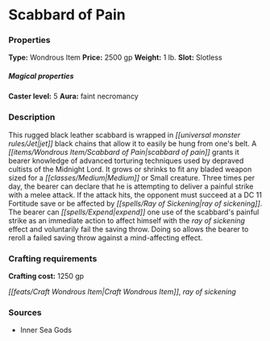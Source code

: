 ﻿---
Title: "Scabbard of Pain"
Type: "Wondrous Item"
Price: "2500 gp"
Weight: "1 lb."
Slot: "Slotless"
Caster level: "5"
Aura: "faint necromancy"
Description: |
  "This rugged black leather scabbard is wrapped in jet black chains that allow it to easily be hung from one's belt. A _scabbard of pain_ grants it bearer knowledge of advanced torturing techniques used by depraved cultists of the Midnight Lord. It grows or shrinks to fit any bladed weapon sized for a Medium or Small creature. Three times per day, the bearer can declare that he is attempting to deliver a painful strike with a melee attack. If the attack hits, the opponent must succeed at a DC 11 Fortitude save or be affected by _ray of sickening_. The bearer can expend one use of the scabbard's painful strike as an immediate action to affect himself with the _ray of sickening_ effect and voluntarily fail the saving throw. Doing so allows the bearer to reroll a failed saving throw against a mind-affecting effect."
Crafting cost: "1250 gp"
Sources: "['Inner Sea Gods']"
---

# Scabbard of Pain

### Properties

**Type:** Wondrous Item **Price:** 2500 gp **Weight:** 1 lb. **Slot:** Slotless

##### Magical properties

**Caster level:** 5 **Aura:** faint necromancy

### Description

This rugged black leather scabbard is wrapped in _[[universal monster rules/Jet|jet]]_ black chains that allow it to easily be hung from one's belt. A _[[items/Wondrous Item/Scabbard of Pain|scabbard of pain]]_ grants it bearer knowledge of advanced torturing techniques used by depraved cultists of the Midnight Lord. It grows or shrinks to fit any bladed weapon sized for a _[[classes/Medium|Medium]]_ or Small creature. Three times per day, the bearer can declare that he is attempting to deliver a painful strike with a melee attack. If the attack hits, the opponent must succeed at a DC 11 Fortitude save or be affected by _[[spells/Ray of Sickening|ray of sickening]]_. The bearer can _[[spells/Expend|expend]]_ one use of the scabbard's painful strike as an immediate action to affect himself with the _ray of sickening_ effect and voluntarily fail the saving throw. Doing so allows the bearer to reroll a failed saving throw against a mind-affecting effect.

### Crafting requirements

**Crafting cost:** 1250 gp

_[[feats/Craft Wondrous Item|Craft Wondrous Item]]_, _ray of sickening_

### Sources

* Inner Sea Gods